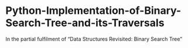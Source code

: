 # Python-Implementation-of-Binary-Search-Tree-and-its-Traversals
In the partial fulfilment of “Data Structures Revisited: Binary Search Tree”
